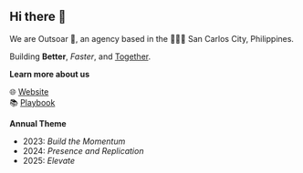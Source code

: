 ## Hi there 👋

We are Outsoar 🚀, an agency based in the 🥭🇵🇭 San Carlos City, Philippines.

Building **Better**, *Faster*, and <ins>Together</ins>.

**Learn more about us**

🌐 [Website](https://outsoar.ph)<br/>
📚 [Playbook](https://playbook.outsoar.ph)<br/>

**Annual Theme**
- 2023: _Build the Momentum_
- 2024: _Presence and Replication_
- 2025: _Elevate_
